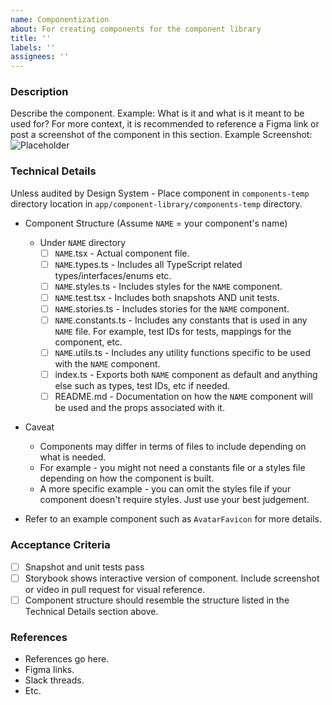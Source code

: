 ```yaml
---
name: Componentization
about: For creating components for the component library
title: ''
labels: ''
assignees: ''
---
```


### **Description**

Describe the component. Example: What is it and what is it meant to be used for?
For more context, it is recommended to reference a Figma link or post a screenshot of the component in this section.
Example Screenshot:
![Placeholder](https://via.placeholder.com/400x200.png)

### **Technical Details**

Unless audited by Design System - Place component in `components-temp` directory location in `app/component-library/components-temp` directory.

- Component Structure (Assume `NAME` = your component's name)

  - Under `NAME` directory
    - [ ] `NAME`.tsx - Actual component file.
    - [ ] `NAME`.types.ts - Includes all TypeScript related types/interfaces/enums etc.
    - [ ] `NAME`.styles.ts - Includes styles for the `NAME` component.
    - [ ] `NAME`.test.tsx - Includes both snapshots AND unit tests.
    - [ ] `NAME`.stories.ts - Includes stories for the `NAME` component.
    - [ ] `NAME`.constants.ts - Includes any constants that is used in any `NAME` file. For example, test IDs for tests, mappings for the component, etc.
    - [ ] `NAME`.utils.ts - Includes any utility functions specific to be used with the `NAME` component.
    - [ ] index.ts - Exports both `NAME` component as default and anything else such as types, test IDs, etc if needed.
    - [ ] README.md - Documentation on how the `NAME` component will be used and the props associated with it.

- Caveat
  - Components may differ in terms of files to include depending on what is needed.
  - For example - you might not need a constants file or a styles file depending on how the component is built.
  - A more specific example - you can omit the styles file if your component doesn't require styles. Just use your best judgement.
- Refer to an example component such as `AvatarFavicon` for more details.

### **Acceptance Criteria**

- [ ] Snapshot and unit tests pass
- [ ] Storybook shows interactive version of component. Include screenshot or video in pull request for visual reference.
- [ ] Component structure should resemble the structure listed in the Technical Details section above.

### **References**

- References go here.
- Figma links.
- Slack threads.
- Etc.
